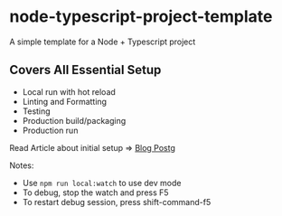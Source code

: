 # node-typescript-project-template
A simple template for a Node + Typescript project

## Covers All Essential Setup
- Local run with hot reload
- Linting and Formatting 
- Testing
- Production build/packaging
- Production run

Read Article about initial setup => [Blog Post](https://medium.com/before-semicolon/how-to-setup-a-typescript-nodejs-server-2023-16f3874f2ce5)g

Notes:

- Use `npm run local:watch` to use dev mode
- To debug, stop the watch and press F5
- To restart debug session, press shift-command-f5
